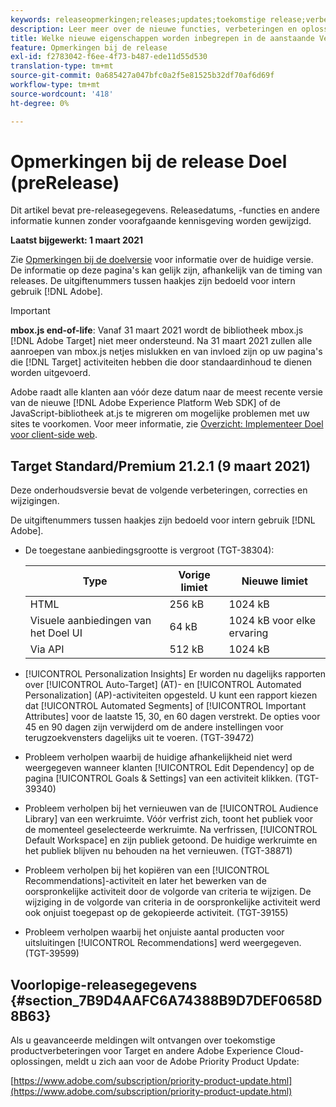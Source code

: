 ```yaml
---
keywords: releaseopmerkingen;releases;updates;toekomstige release;verbeteringen;nieuwe functies;oplossingen;updates;pre-release
description: Leer meer over de nieuwe functies, verbeteringen en oplossingen in de komende release van Adobe Target, waaronder SDK's, API's en JavaScript-bibliotheken.
title: Welke nieuwe eigenschappen worden inbegrepen in de aanstaande Versie?
feature: Opmerkingen bij de release
exl-id: f2783042-f6ee-4f73-b487-ede11d55d530
translation-type: tm+mt
source-git-commit: 0a685427a047bfc0a2f5e81525b32df70af6d69f
workflow-type: tm+mt
source-wordcount: '418'
ht-degree: 0%

---
```


# Opmerkingen bij de release Doel (preRelease)

Dit artikel bevat pre-releasegegevens. Releasedatums, -functies en andere informatie kunnen zonder voorafgaande kennisgeving worden gewijzigd.

**Laatst bijgewerkt: 1 maart 2021**

Zie [Opmerkingen bij de doelversie](release-notes.md) voor informatie over de huidige versie. De informatie op deze pagina&#39;s kan gelijk zijn, afhankelijk van de timing van releases. De uitgiftenummers tussen haakjes zijn bedoeld voor intern gebruik [!DNL Adobe].

>[!IMPORTANT]
>
>**mbox.js end-of-life**: Vanaf 31 maart 2021 wordt de bibliotheek mbox.js  [!DNL Adobe Target] niet meer ondersteund. Na 31 maart 2021 zullen alle aanroepen van mbox.js netjes mislukken en van invloed zijn op uw pagina&#39;s die [!DNL Target] activiteiten hebben die door standaardinhoud te dienen worden uitgevoerd.
>
>Adobe raadt alle klanten aan vóór deze datum naar de meest recente versie van de nieuwe [!DNL Adobe Experience Platform Web SDK] of de JavaScript-bibliotheek at.js te migreren om mogelijke problemen met uw sites te voorkomen. Voor meer informatie, zie [Overzicht: Implementeer Doel voor client-side web](/help/c-implementing-target/c-implementing-target-for-client-side-web/implement-target-for-client-side-web.md).

## Target Standard/Premium 21.2.1 (9 maart 2021)

Deze onderhoudsversie bevat de volgende verbeteringen, correcties en wijzigingen.

De uitgiftenummers tussen haakjes zijn bedoeld voor intern gebruik [!DNL Adobe].

* De toegestane aanbiedingsgrootte is vergroot (TGT-38304):

   | Type | Vorige limiet | Nieuwe limiet |
   | --- | --- | --- |
   | HTML | 256 kB | 1024 kB |
   | Visuele aanbiedingen van het Doel UI | 64 kB | 1024 kB voor elke ervaring |
   | Via API | 512 kB | 1024 kB |

* [!UICONTROL Personalization Insights] Er worden nu dagelijks rapporten over  [!UICONTROL Auto-Target] (AT)- en  [!UICONTROL Automated Personalization] (AP)-activiteiten opgesteld. U kunt een rapport kiezen dat [!UICONTROL Automated Segments] of [!UICONTROL Important Attributes] voor de laatste 15, 30, en 60 dagen verstrekt. De opties voor 45 en 90 dagen zijn verwijderd om de andere instellingen voor terugzoekvensters dagelijks uit te voeren. (TGT-39472)
* Probleem verholpen waarbij de huidige afhankelijkheid niet werd weergegeven wanneer klanten [!UICONTROL Edit Dependency] op de pagina [!UICONTROL Goals & Settings] van een activiteit klikken. (TGT-39340)
* Probleem verholpen bij het vernieuwen van de [!UICONTROL Audience Library] van een werkruimte. Vóór verfrist zich, toont het publiek voor de momenteel geselecteerde werkruimte. Na verfrissen, [!UICONTROL Default Workspace] en zijn publiek getoond. De huidige werkruimte en het publiek blijven nu behouden na het vernieuwen. (TGT-38871)
* Probleem verholpen bij het kopiëren van een [!UICONTROL Recommendations]-activiteit en later het bewerken van de oorspronkelijke activiteit door de volgorde van criteria te wijzigen. De wijziging in de volgorde van criteria in de oorspronkelijke activiteit werd ook onjuist toegepast op de gekopieerde activiteit. (TGT-39155)
* Probleem verholpen waarbij het onjuiste aantal producten voor uitsluitingen [!UICONTROL Recommendations] werd weergegeven. (TGT-39599)

## Voorlopige-releasegegevens {#section_7B9D4AAFC6A74388B9D7DEF0658D8B63}

Als u geavanceerde meldingen wilt ontvangen over toekomstige productverbeteringen voor Target en andere Adobe Experience Cloud-oplossingen, meldt u zich aan voor de Adobe Priority Product Update:

[https://www.adobe.com/subscription/priority-product-update.html](https://www.adobe.com/subscription/priority-product-update.html)
